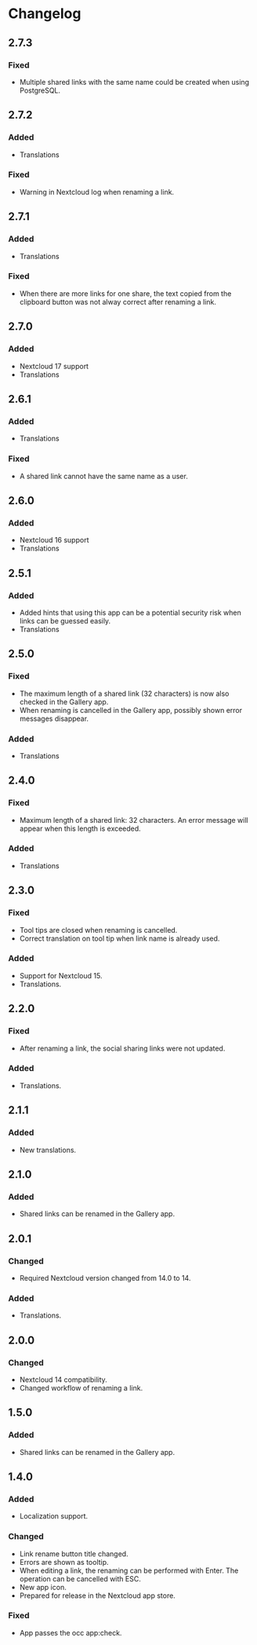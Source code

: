 # Changelog

## 2.7.3
### Fixed
- Multiple shared links with the same name could be created when using PostgreSQL.

## 2.7.2
### Added
- Translations

### Fixed
- Warning in Nextcloud log when renaming a link.

## 2.7.1
### Added
- Translations

### Fixed
- When there are more links for one share, the text copied from the clipboard button was not alway correct after renaming a link.

## 2.7.0
### Added
- Nextcloud 17 support
- Translations

## 2.6.1
### Added
- Translations

### Fixed
- A shared link cannot have the same name as a user.

## 2.6.0
### Added
- Nextcloud 16 support
- Translations

## 2.5.1
### Added
- Added hints that using this app can be a potential security risk when links can be guessed easily.
- Translations

## 2.5.0
### Fixed
- The maximum length of a shared link (32 characters) is now also checked in the Gallery app.
- When renaming is cancelled in the Gallery app, possibly shown error messages disappear.

### Added
- Translations

## 2.4.0
### Fixed
- Maximum length of a shared link: 32 characters. An error message will appear when this length is exceeded.

### Added
- Translations

## 2.3.0
### Fixed
- Tool tips are closed when renaming is cancelled.
- Correct translation on tool tip when link name is already used.

### Added
- Support for Nextcloud 15.
- Translations.

## 2.2.0
### Fixed
- After renaming a link, the social sharing links were not updated.

### Added
- Translations.

## 2.1.1
### Added
- New translations.

## 2.1.0
### Added
- Shared links can be renamed in the Gallery app.

## 2.0.1
### Changed
- Required Nextcloud version changed from 14.0 to 14.

### Added
- Translations.

## 2.0.0
### Changed
- Nextcloud 14 compatibility.
- Changed workflow of renaming a link.


## 1.5.0
### Added
- Shared links can be renamed in the Gallery app.

## 1.4.0
### Added
- Localization support.

### Changed
- Link rename button title changed.
- Errors are shown as tooltip.
- When editing a link, the renaming can be performed with Enter. The operation can be cancelled with ESC.
- New app icon.
- Prepared for release in the Nextcloud app store.

### Fixed
- App passes the occ app:check.
